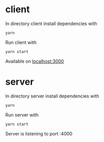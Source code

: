 # client
In directory client install dependencies with 
```
yarn 
```
Run client with
```
yarn start
```
Available on [localhost:3000](http://localhost:3000)

# server
In directory server install dependencies with 
```
yarn
```
Run server with
```
yarn start
```
Server is listening to port :4000
